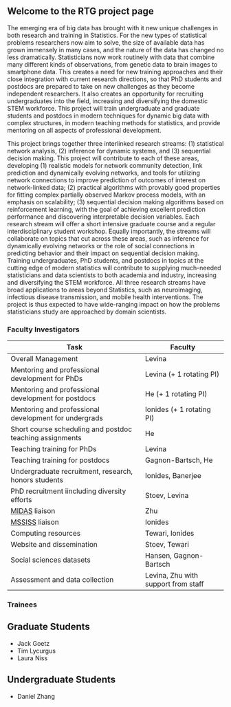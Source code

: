 ## Welcome to the RTG project page

The emerging era of big data has brought with it new unique challenges in both research and training in Statistics. For the new types of statistical problems researchers now aim to solve, the size of available data has grown immensely in many cases, and the nature of the data has changed no less dramatically. Statisticians now work routinely with data that combine many different kinds of observations, from genetic data to brain images to smartphone data. This creates a need for new training approaches and their close integration with current research directions, so that PhD students and postdocs are prepared to take on new challenges as they become independent researchers. It also creates an opportunity for recruiting undergraduates into the field, increasing and diversifying the domestic STEM workforce. This project will train undergraduate and graduate students and postdocs in modern techniques for dynamic big data with complex structures, in modern teaching methods for statistics, and provide mentoring on all aspects of professional development. 

This project brings together three interlinked research streams: (1) statistical network analysis, (2) inference for dynamic systems, and (3) sequential decision making. This project will contribute to each of these areas, developing (1) realistic models for network community detection, link prediction and dynamically evolving networks, and tools for utilizing network connections to improve prediction of outcomes of interest on network-linked data; (2) practical algorithms with provably good properties for fitting complex partially observed Markov process models, with an emphasis on scalability; (3) sequential decision making algorithms based on reinforcement learning, with the goal of achieving excellent prediction performance and discovering interpretable decision variables. Each research stream will offer a short intensive graduate course and a regular interdisciplinary student workshop. Equally importantly, the streams will collaborate on topics that cut across these areas, such as inference for dynamically evolving networks or the role of social connections in predicting behavior and their impact on sequential decision making. Training undergraduates, PhD students, and postdocs in topics at the cutting edge of modern statistics will contribute to supplying much-needed statisticians and data scientists to both academia and industry, increasing and diversifying the STEM workforce. All three research streams have broad applications to areas beyond Statistics, such as neuroimaging, infectious disease transmission, and mobile health interventions. The project is thus expected to have wide-ranging impact on how the problems statisticians study are approached by domain scientists.

### Faculty Investigators

Task | Faculty
-----|-----
Overall Management | Levina
Mentoring and professional development for PhDs | Levina (+ 1 rotating PI)
Mentoring and professional development for postdocs | He (+ 1 rotating PI)
Mentoring and professional development for undergrads | Ionides (+ 1 rotating PI)
Short course scheduling and postdoc teaching assignments | He
Teaching training for PhDs | Levina
Teaching training for postdocs | Gagnon-Bartsch, He
Undergraduate recruitment, research, honors students | Ionides, Banerjee
PhD recruitment iincluding diversity efforts | Stoev, Levina
[MIDAS](https://midas.umich.edu) liaison | Zhu
[MSSISS](https://sites.lsa.umich.edu/mssiss/) liaison | Ionides
Computing resources | Tewari, Ionides
Website and dissemination | Stoev, Tewari
Social sciences datasets | Hansen, Gagnon-Bartsch
Assessment and data collection | Levina, Zhu with support from staff


### Trainees

## Graduate Students

- Jack Goetz
- Tim Lycurgus
- Laura Niss

## Undergraduate Students

- Daniel Zhang
